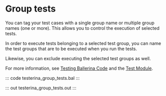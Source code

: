 # Group tests

You can tag your test cases with a single group name or multiple group names (one or more).
This allows you to control the execution of selected tests.

In order to execute tests belonging to a selected test group, you can name the 
test groups that are to be executed when you run the tests.

Likewise, you can exclude executing the selected test groups as well.

For more information, see [Testing Ballerina Code](https://ballerina.io/learn/testing-ballerina-code/testing-quick-start/)
and the [Test Module](https://lib.ballerina.io/ballerina/test/latest/).

::: code testerina_group_tests.bal :::

::: out testerina_group_tests.out :::